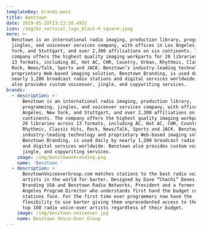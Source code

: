 ```yaml
---
templateKey: brands-post
title: Benztown
date: 2019-05-28T23:23:50.493Z
icon: /img/bz_vertical_logo_black-®_square.jpeg
more: >-
  Benztown is an international radio imaging, production library, programming,
  jingles, and voiceover services company, with offices in Los Angeles, New
  York, and Stuttgart, and over 2,300 affiliations on six continents. The
  company offers the highest quality imaging workparts for 20 libraries across
  13 formats, including AC, Hot AC, CHR, Country, Urban, Rhythmic, Classic Hits,
  Rock, News/Talk, Sports and JACK. Benztown’s industry-leading technology and
  proprietary Web-based imaging solution, Benztown Branding, is used daily by
  nearly 1,200 broadcast radio stations and digital services worldwide. Benztown
  also provides custom voiceover, jingle, and copywriting services.
brands:
  - description: >-
      Benztown is an international radio imaging, production library,
      programming, jingles, and voiceover services company, with offices in Los
      Angeles, New York, and Stuttgart, and over 2,300 affiliations on six
      continents. The company offers the highest quality imaging workparts for
      20 libraries across 13 formats, including AC, Hot AC, CHR, Country, Urban,
      Rhythmic, Classic Hits, Rock, News/Talk, Sports and JACK. Benztown’s
      industry-leading technology and proprietary Web-based imaging solution,
      Benztown Branding, is used daily by nearly 1,200 broadcast radio stations
      and digital services worldwide. Benztown also provides custom voiceover,
      jingle, and copywriting services.
    image: /img/benztownnbranding.png
    name: 'Benztown '
  - description: >
      BenztownVoiceoverGroup.com matches stations to the best radio voice-over
      artists in the world for barter. Designed by Dave “Chachi” Denes, Benztown
      Branding USA and Benztown Radio Networks, President and a former Los
      Angeles Program Director who understands first hand the budget constraints
      stations face. For the first time ever programmers now have the
      flexibility to use barter giving them unprecedented access to the worlds
      top 100 radio voice-over artists regardless of their budget.
    image: /img/benztown-voiceover.jpg
    name: Benztown Voice-Over Group
---
```


